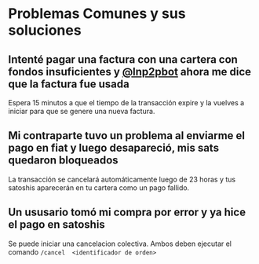 # Problemas Comunes y sus soluciones

## Intenté pagar una factura con una cartera con fondos insuficientes y [@lnp2pbot](https://t.me/lnp2pbot) ahora me dice que la factura fue usada

Espera 15 minutos a que el tiempo de la transacción expire y la vuelves a iniciar para que se genere una nueva factura.

## Mi contraparte tuvo un problema al enviarme el pago  en fiat y luego desapareció, mis sats quedaron bloqueados

La transacción se cancelará automáticamente luego de 23 horas y tus satoshis aparecerán en tu cartera como un pago fallido.

## Un ususario tomó mi compra por error y ya hice el pago en satoshis

Se puede iniciar una cancelacion colectiva. Ambos deben ejecutar el comando `/cancel  <identificador de orden>`

## 